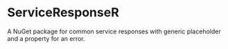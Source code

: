 # ServiceResponseR
A NuGet package for common service responses with generic placeholder and a property for an error.
